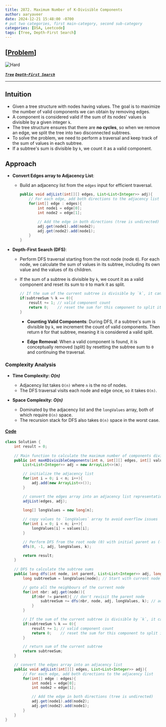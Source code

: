 ```yaml
---
title: 2872. Maximum Number of K-Divisible Components
author: aaryaveer
date: 2024-12-21 15:48:00 -0700
# put two categories, first main-category, second sub-category
categories: [DSA, Leetcode]
tags: [Tree, Depth-First Search]
---
```


## [[Problem](https://leetcode.com/problems/maximum-number-of-k-divisible-components/description/)]

<!-- ![Easy](https://img.shields.io/badge/Easy-green?style=for-the-badge)  -->
<!-- ![Medium](https://img.shields.io/badge/Medium-yellow?style=for-the-badge)   -->
![Hard](https://img.shields.io/badge/Hard-red?style=for-the-badge)

[**_`Tree`_**](https://akr2803.github.io/tags/tree/) [**_`Depth-First Search`_**](https://akr2803.github.io/tags/depth-first-search/)

---

## Intuition
- Given a tree structure with nodes having values. The goal is to maximize the number of valid components we can obtain by removing edges. 
- A component is considered valid if the sum of its nodes' values is divisible by a given integer `k`. 
- The tree structure ensures that there are **no cycles**, so when we remove an edge, we split the tree into two disconnected subtrees. 
- To solve the problem, we need to perform a traversal and keep track of the sum of values in each subtree. 
- If a subtree's sum is divisible by `k`, we count it as a valid component.

## Approach
- **Convert Edges array to Adjacency List**: 
   - Build an adjacency list from the `edges` input for efficient traversal.

        ```java
        public void adjList(int[][] edges, List<List<Integer>> adj){
            // For each edge, add both directions to the adjacency list
            for(int[] edge : edges){
                int node1 = edge[0];
                int node2 = edge[1];

                // Add the edge in both directions (tree is undirected)
                adj.get(node1).add(node2);
                adj.get(node2).add(node1);
            }
        }
        ```
   
- **Depth-First Search (DFS)**:
   - Perform DFS traversal starting from the root node (node `0`). For each node, we calculate the sum of values in its subtree, including its own value and the values of its children.
   - If the sum of a subtree is divisible by `k`, we count it as a valid component and reset its sum to `0` to mark it as split.
        ```java
        // If the sum of the current subtree is divisible by `k`, it can be a valid component
        if(subtreeSum % k == 0){
            result += 1; // valid component count
            return 0;    // reset the sum for this component to split it
        }
        ```

        - **Counting Valid Components**: During DFS, if a subtree's sum is divisible by `k`, we increment the count of valid components. Then return `0` for that subtree, meaning it is considered a valid split.
        
        - **Edge Removal**: When a valid component is found, it is conceptually removed (split) by resetting the subtree sum to `0` and continuing the traversal.

### Complexity Analysis
- **Time Complexity: _O(n)_**
  - Adjacency list takes `O(n)` where `n` is the no of nodes.
  - The DFS traversal visits each node and edge once, so it takes `O(n)`.

- **Space Complexity: _O(n)_**
  - Dominated by the adjacency list and the `longValues` array, both of which require `O(n)` space.
  - The recursion stack for DFS also takes `O(n)` space in the worst case.

  
#### [Code](https://github.com/AKR-2803/DSA-Declassified/blob/main/POTD-Leetcode/December/code/MaxNoOfKDivComponents.java)
```java
class Solution {
    int result = 0; 
    
    // Main function to calculate the maximum number of components divisible by k
    public int maxKDivisibleComponents(int n, int[][] edges, int[] values, int k) {
        List<List<Integer>> adj = new ArrayList<>(n);

        // initialize the adjacency list
        for(int i = 0; i < n; i++){
            adj.add(new ArrayList<>());
        }

        // convert the edges array into an adjacency list representation
        adjList(edges, adj);
        
        long[] longValues = new long[n];

        // copy values to `longValues` array to avoid overflow issues
        for(int i = 0; i < n; i++){
            longValues[i] = values[i];
        }

        // Perform DFS from the root node (0) with initial parent as (-1)
        dfs(0, -1, adj, longValues, k);

        return result;
    }
    
    // DFS to calculate the subtree sums
    public long dfs(int node, int parent, List<List<Integer>> adj, long[] longValues, int k){
        long subtreeSum = longValues[node]; // Start with current node

        // goto all the neighbours of the current node
        for(int nbr: adj.get(node)){
            if(nbr != parent){ // don't revisit the parent node
                subtreeSum += dfs(nbr, node, adj, longValues, k); // add the sum of the subtree of the neighbour
            }
        }

        // If the sum of the current subtree is divisible by `k`, it can be a valid component
        if(subtreeSum % k == 0){
            result += 1; // valid component count
            return 0;    // reset the sum for this component to split it
        }

        // return sum of the current subtree
        return subtreeSum;
    }    

    // convert the edges array into an adjacency list
    public void adjList(int[][] edges, List<List<Integer>> adj){
        // For each edge, add both directions to the adjacency list
        for(int[] edge : edges){
            int node1 = edge[0];
            int node2 = edge[1];

            // Add the edge in both directions (tree is undirected)
            adj.get(node1).add(node2);
            adj.get(node2).add(node1);
        }
    }
}
```